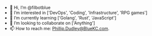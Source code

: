 - 👋 Hi, I’m @filbotblue
- 👀 I’m interested in ['DevOps', 'Coding', 'Infrastructure', 'RPG games']
- 🌱 I’m currently learning ['Golang', 'Rust', 'JavaScript']
- 💞️ I’m looking to collaborate on ['Anything']
- 📫 How to reach me: <Phillip.Dudley@BlueKC.com>.

<!---
filbotblue/filbotblue is a ✨ special ✨ repository because its `README.md` (this file) appears on your GitHub profile.
You can click the Preview link to take a look at your changes.
--->

